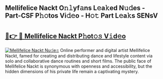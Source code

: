 ## Mellifelice Nackt O𝚗𝚕yf𝚊ns L𝚎a𝚔ed N𝚞𝚍es - Part-CSF P𝚑𝚘tos Vi𝚍𝚎o - H𝚘𝚝 Part L𝚎a𝚔s SENsV

# <h2><a href="http://kfe9sxr.oniu.top/?m=Mellifelice+Nackt">🔗👉 🔴 Mellifelice Nackt P𝚑ot𝚘𝚜 V𝚒d𝚎o</a></h2>

[![Mellifelice Nackt Nu𝚍e𝚜](https://i.imgur.com/0qMVB7G.gif)](http://kfe9sxr.oniu.top/?m=Mellifelice+Nackt)
Online performer and digital artist Mellifelice Nackt, famed for creating and distributing dance and lifestyle content via solo and collaborative dance routines and short films. The public face of Mellifelice Nackt is synonymous with openness and accessibility, but the hidden dimensions of his private life remain a captivating mystery.  
